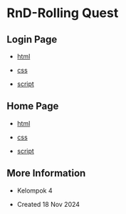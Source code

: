 # RnD-Rolling Quest



## Login Page

* [html](loginPage/loginPage.html)

* [css](loginPage/loginPage.css)

* [script](loginPage/loginPage.js)


## Home Page

* [html](homePage/homePage.html)

* [css](homePage/homePage.css)

* [script](homePage/homePage.js)


## More Information

* Kelompok 4

* Created 18 Nov 2024
